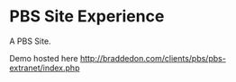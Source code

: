 # PBS Site Experience

A PBS Site.

Demo hosted here http://braddedon.com/clients/pbs/pbs-extranet/index.php
